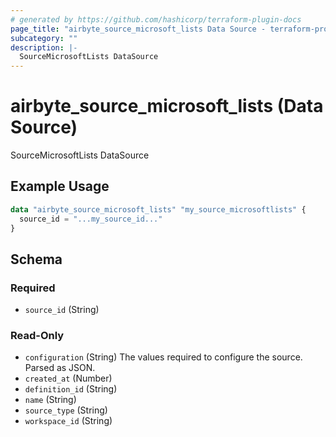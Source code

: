 ```yaml
---
# generated by https://github.com/hashicorp/terraform-plugin-docs
page_title: "airbyte_source_microsoft_lists Data Source - terraform-provider-airbyte"
subcategory: ""
description: |-
  SourceMicrosoftLists DataSource
---
```


# airbyte_source_microsoft_lists (Data Source)

SourceMicrosoftLists DataSource

## Example Usage

```terraform
data "airbyte_source_microsoft_lists" "my_source_microsoftlists" {
  source_id = "...my_source_id..."
}
```

<!-- schema generated by tfplugindocs -->
## Schema

### Required

- `source_id` (String)

### Read-Only

- `configuration` (String) The values required to configure the source. Parsed as JSON.
- `created_at` (Number)
- `definition_id` (String)
- `name` (String)
- `source_type` (String)
- `workspace_id` (String)

